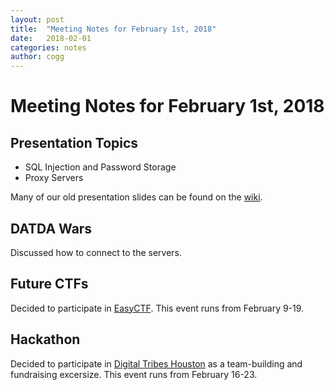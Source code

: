 ```yaml
---
layout: post
title:  "Meeting Notes for February 1st, 2018"
date:   2018-02-01
categories: notes
author: cogg
---
```


# Meeting Notes for February 1st, 2018

## Presentation Topics
- SQL Injection and Password Storage
- Proxy Servers

Many of our old presentation slides can be found on the [wiki](https://github.com/DATDA/main/wiki/Presentations).

## DATDA Wars
Discussed how to connect to the servers.

## Future CTFs
Decided to participate in [EasyCTF](https://www.easyctf.com/). This event runs from February 9-19.

## Hackathon
Decided to participate in [Digital Tribes Houston](https://unearthed.solutions/hackathons/digital-tribes-houston/)
as a team-building and fundraising excersize. This event runs from February 16-23.

